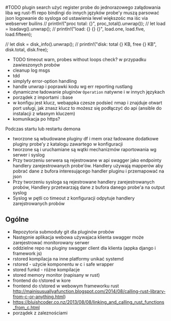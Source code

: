 #TODO
plugin search
użyć register probe do jednorazowego załądowania liba
wg rust-ffi repo bindingi do innych języków
probe'y muszą parsować json
logowanie do sysloga od ustawienia level większośc ma iśc via webserver
builins
//        println!("proc total: {}", proc_total().unwrap());
//        let load = loadavg().unwrap();
//        println!("load: {} {} {}", load.one, load.five, load.fifteen);

//        let disk = disk_info().unwrap();
//        println!("disk: total {} KB, free {} KB", disk.total, disk.free);
- TODO timeout warn, probes without loops check? w przypadku zawieszonych probów
- cleanup log msgs
- tdd
- simplyfy error-option handling
- handle unwrap i poprawki kodu wg err reporting rustlang
- dynamiczne ładowanie pluginów `Operation` natywne i w innych językach
- porządek z importami ::base
- w konfigu jest klucz, webappka czesze podsieć nmap i znajduje otwart port usługi, jak znasz klucz to możesz się podłączyć do api (ansible do instalacji z własnym kluczem)
- komunikacja po https?

Podczas startu lub restartu demona
- tworzone są wbudowane pluginy df i mem oraz ładowane dodatkowe pluginy probe’y z katalogu zawartego w konfiguracji
- tworzone są i uruchamiane są wątki mechanizmów raportowania wg serwer i syslog
- Przy tworzeniu serwera są rejestrowane w api swagger jako endpointy handlery zarejestrowanych probe'ów. Handlery używają mapperów aby pobrać dane z bufora interesującego handler pluginu i przemapować na json
- Przy tworzeniu sysloga są rejestrowane handlery zarejestrowanych probów, Handlery przetwarzają dane z bufora danego probe'a na output syslog
- Syslog w pętli co timeout z konfiguracji odpytuje handlery zarejstrowanych probów

## Ogólne
- Repozytoria submoduły git dla pluginów probów
- Następnie aplikacja webowa używajaca klienta swagger może zarejestrować monitorowany serwer
- oddzielne repo na pluginy swagger client dla klienta (appka django i framework js)
- rstored kompilacja na inne platformy unikać systemd
- rstored - użycie komponentu w c i safe wrapper
- stored funkd - różne kompilacje
- stored memory monitor (napisany w rust)
- frontend do r/stored w kore
- frontend do r/stored w webowym frameworku rust http://mainisusuallyafunction.blogspot.com/2014/08/calling-rust-library-from-c-or-anything.html)
- https://bluishcoder.co.nz/2013/08/08/linking_and_calling_rust_functions_from_c.html
- porządek z zaleznościami